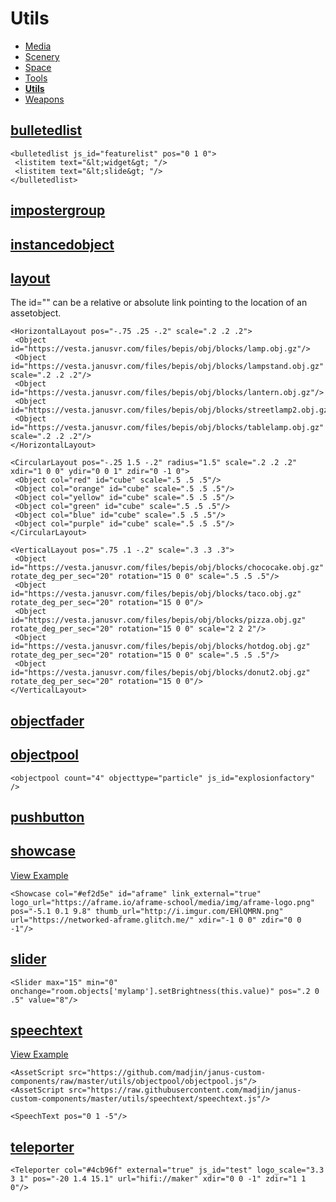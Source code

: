 # Utils

- [Media](https://github.com/madjin/janus-custom-components/blob/master/media/index.md)
- [Scenery](https://github.com/madjin/janus-custom-components/blob/master/scenery/index.md)
- [Space](https://github.com/madjin/janus-custom-components/blob/master/space/index.md)
- [Tools](https://github.com/madjin/janus-custom-components/blob/master/tools/index.md)
- [**Utils**](https://github.com/madjin/janus-custom-components/blob/master/utils/index.md)
- [Weapons](https://github.com/madjin/janus-custom-components/blob/master/weapons/index.md)


## [bulletedlist](https://github.com/madjin/janus-custom-components/blob/master/utils/bulletedlist/bulletedlist.js)

```
<bulletedlist js_id="featurelist" pos="0 1 0">
 <listitem text="&lt;widget&gt; "/>
 <listitem text="&lt;slide&gt; "/>
</bulletedlist>
```

## [impostergroup](https://github.com/madjin/janus-custom-components/blob/master/utils/impostergroup/impostergroup.js)


## [instancedobject](https://github.com/madjin/janus-custom-components/blob/master/utils/instancedobject/instancedobject.js)


## [layout](https://github.com/madjin/janus-custom-components/blob/master/utils/layout/layout.js)

The id="" can be a relative or absolute link pointing to the location of an assetobject.


```
<HorizontalLayout pos="-.75 .25 -.2" scale=".2 .2 .2">
 <Object id="https://vesta.janusvr.com/files/bepis/obj/blocks/lamp.obj.gz"/>
 <Object id="https://vesta.janusvr.com/files/bepis/obj/blocks/lampstand.obj.gz" scale=".2 .2 .2"/>
 <Object id="https://vesta.janusvr.com/files/bepis/obj/blocks/lantern.obj.gz"/>
 <Object id="https://vesta.janusvr.com/files/bepis/obj/blocks/streetlamp2.obj.gz"/>
 <Object id="https://vesta.janusvr.com/files/bepis/obj/blocks/tablelamp.obj.gz" scale=".2 .2 .2"/>
</HorizontalLayout>

<CircularLayout pos="-.25 1.5 -.2" radius="1.5" scale=".2 .2 .2" xdir="1 0 0" ydir="0 0 1" zdir="0 -1 0">
 <Object col="red" id="cube" scale=".5 .5 .5"/>
 <Object col="orange" id="cube" scale=".5 .5 .5"/>
 <Object col="yellow" id="cube" scale=".5 .5 .5"/>
 <Object col="green" id="cube" scale=".5 .5 .5"/>
 <Object col="blue" id="cube" scale=".5 .5 .5"/>
 <Object col="purple" id="cube" scale=".5 .5 .5"/>
</CircularLayout>

<VerticalLayout pos=".75 .1 -.2" scale=".3 .3 .3">
 <Object id="https://vesta.janusvr.com/files/bepis/obj/blocks/chococake.obj.gz" rotate_deg_per_sec="20" rotation="15 0 0" scale=".5 .5 .5"/>
 <Object id="https://vesta.janusvr.com/files/bepis/obj/blocks/taco.obj.gz" rotate_deg_per_sec="20" rotation="15 0 0"/>
 <Object id="https://vesta.janusvr.com/files/bepis/obj/blocks/pizza.obj.gz" rotate_deg_per_sec="20" rotation="15 0 0" scale="2 2 2"/>
 <Object id="https://vesta.janusvr.com/files/bepis/obj/blocks/hotdog.obj.gz" rotate_deg_per_sec="20" rotation="15 0 0" scale=".5 .5 .5"/>
 <Object id="https://vesta.janusvr.com/files/bepis/obj/blocks/donut2.obj.gz" rotate_deg_per_sec="20" rotation="15 0 0"/>
</VerticalLayout>
```

## [objectfader](https://github.com/madjin/janus-custom-components/blob/master/utils/objectfader/objectfader.js)


## [objectpool](https://github.com/madjin/janus-custom-components/blob/master/utils/objectpool/objectpool.js)

```
<objectpool count="4" objecttype="particle" js_id="explosionfactory" />
```

## [pushbutton](https://github.com/madjin/janus-custom-components/blob/master/utils/pushbutton/pushbutton.js)


## [showcase](https://github.com/madjin/janus-custom-components/blob/master/utils/showcase/showcase.js)

[View Example](https://vesta.janusvr.com/bepis/vrchat-hub)

```
<Showcase col="#ef2d5e" id="aframe" link_external="true" logo_url="https://aframe.io/aframe-school/media/img/aframe-logo.png" pos="-5.1 0.1 9.8" thumb_url="http://i.imgur.com/EHlQMRN.png" url="https://networked-aframe.glitch.me/" xdir="-1 0 0" zdir="0 0 -1"/>
```

## [slider](https://github.com/madjin/janus-custom-components/blob/master/utils/slider/slider.js)

```
<Slider max="15" min="0" onchange="room.objects['mylamp'].setBrightness(this.value)" pos=".2 0 .5" value="8"/>
```

## [speechtext](https://github.com/madjin/janus-custom-components/blob/master/utils/speechtext/speechtext.js)

[View Example](https://vesta.janusvr.com/bai/speechtext-test)

```
<AssetScript src="https://github.com/madjin/janus-custom-components/raw/master/utils/objectpool/objectpool.js"/>
<AssetScript src="https://raw.githubusercontent.com/madjin/janus-custom-components/master/utils/speechtext/speechtext.js"/>

<SpeechText pos="0 1 -5"/>
```

## [teleporter](https://github.com/madjin/janus-custom-components/blob/master/utils/teleporter/teleporter.js)

```
<Teleporter col="#4cb96f" external="true" js_id="test" logo_scale="3.3 3 1" pos="-20 1.4 15.1" url="hifi://maker" xdir="0 0 -1" zdir="1 1 0"/>
```
